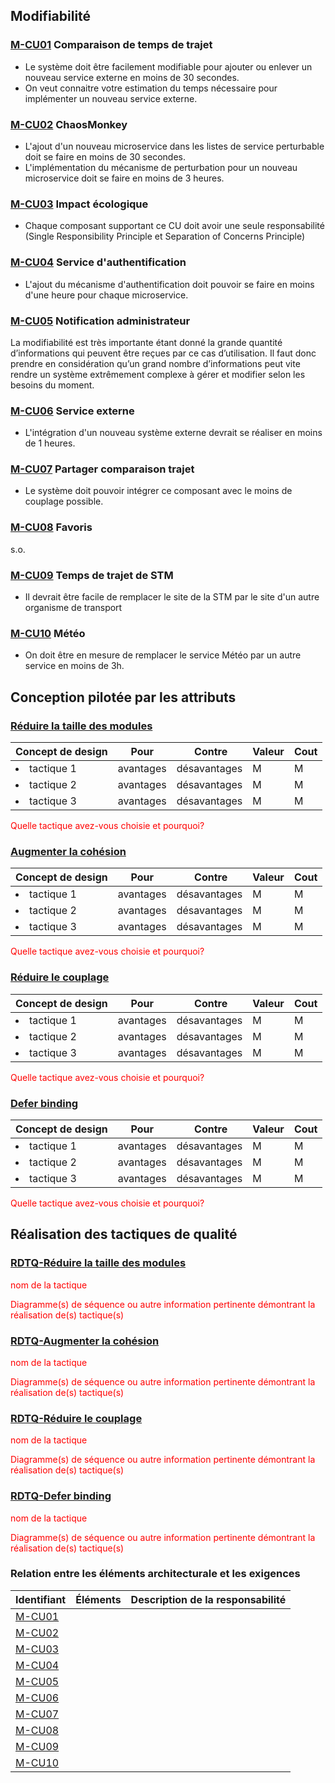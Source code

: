 ## Modifiabilité

### [M-CU01](#cu01) Comparaison de temps de trajet
- Le système doit être facilement modifiable pour ajouter ou enlever un nouveau service externe en moins de 30 secondes.
- On veut connaitre votre estimation du temps nécessaire pour implémenter un nouveau service externe.
### [M-CU02](#cu02) ChaosMonkey
- L'ajout d'un nouveau microservice dans les listes de service perturbable doit se faire en moins de 30 secondes.
- L'implémentation du mécanisme de perturbation pour un nouveau microservice doit se faire en moins de 3 heures.

### [M-CU03](#cu03) Impact écologique 
- Chaque composant supportant ce CU doit avoir une seule responsabilité (Single Responsibility Principle et Separation of Concerns Principle)


### [M-CU04](#cu04) Service d'authentification
- L'ajout du mécanisme d'authentification doit pouvoir se faire en moins d'une heure pour chaque microservice.

### [M-CU05](#cu05) Notification administrateur
La modifiabilité est très importante étant donné la grande quantité d’informations qui peuvent être reçues par ce cas d’utilisation. Il faut donc prendre en considération qu’un grand nombre d’informations peut vite rendre un système extrêmement complexe à gérer et modifier selon les besoins du moment.

### [M-CU06](#cu06) Service externe
- L'intégration d'un nouveau système externe devrait se réaliser en moins de 1 heures.

### [M-CU07](#cu07) Partager comparaison trajet
- Le système doit pouvoir intégrer ce composant avec le moins de couplage possible.
  
### [M-CU08](#cu08) Favoris
s.o.

### [M-CU09](#cu09) Temps de trajet de STM
- Il devrait être facile de remplacer le site de la STM par le site d'un autre organisme de transport 
  
### [M-CU10](#cu10) Météo
- On doit être en mesure de remplacer le service Météo par un autre service en moins de 3h.

## Conception pilotée par les attributs

### [Réduire la taille des modules](#rdtq-réduire-la-taille-des-modules)
<div class="concept modifiabilite">

|Concept de design| Pour | Contre| Valeur | Cout|
|-----------------|------|-------|--------|-----|
| <li>tactique 1</li>|avantages| désavantages|M|M|
| <li>tactique 2</li>|avantages| désavantages|M|M|
| <li>tactique 3</li>|avantages| désavantages|M|M|
</div>
<span style="color:red">Quelle tactique avez-vous choisie et pourquoi?</span>

### [Augmenter la cohésion](#rdtq-augmenter-la-cohésion)
<div class="concept modifiabilite">

|Concept de design| Pour | Contre| Valeur | Cout|
|-----------------|------|-------|--------|-----|
| <li>tactique 1</li>|avantages| désavantages|M|M|
| <li>tactique 2</li>|avantages| désavantages|M|M|
| <li>tactique 3</li>|avantages| désavantages|M|M|
</div>
<span style="color:red">Quelle tactique avez-vous choisie et pourquoi?</span>

### [Réduire le couplage](#rdtq-réduire-le-couplage)
<div class="concept modifiabilite">

|Concept de design| Pour | Contre| Valeur | Cout|
|-----------------|------|-------|--------|-----|
| <li>tactique 1</li>|avantages| désavantages|M|M|
| <li>tactique 2</li>|avantages| désavantages|M|M|
| <li>tactique 3</li>|avantages| désavantages|M|M|
</div>
<span style="color:red">Quelle tactique avez-vous choisie et pourquoi?</span>

### [Defer binding](#rdtq-defer-binding)
<div class="concept modifiabilite">

|Concept de design| Pour | Contre| Valeur | Cout|
|-----------------|------|-------|--------|-----|
| <li>tactique 1</li>|avantages| désavantages|M|M|
| <li>tactique 2</li>|avantages| désavantages|M|M|
| <li>tactique 3</li>|avantages| désavantages|M|M|
</div>
<span style="color:red">Quelle tactique avez-vous choisie et pourquoi?</span>
  
  
## Réalisation des tactiques de qualité

###  [RDTQ-Réduire la taille des modules](#réduire-la-taille-des-modules)
  <span style="color:red">nom de la tactique</span>
  
  <span style="color:red">Diagramme(s) de séquence ou autre information pertinente démontrant la réalisation de(s) tactique(s)</span>

### [RDTQ-Augmenter la cohésion](#augmenter-la-cohésion)
  <span style="color:red">nom de la tactique</span>
  
  <span style="color:red">Diagramme(s) de séquence ou autre information pertinente démontrant la réalisation de(s) tactique(s)</span>

### [RDTQ-Réduire le couplage](#réduire-le-couplage)
  <span style="color:red">nom de la tactique</span>
  
  <span style="color:red">Diagramme(s) de séquence ou autre information pertinente démontrant la réalisation de(s) tactique(s)</span>

### [RDTQ-Defer binding](#defer-binding)
  <span style="color:red">nom de la tactique</span>
  
  <span style="color:red">Diagramme(s) de séquence ou autre information pertinente démontrant la réalisation de(s) tactique(s)</span>




### Relation entre les éléments architecturale et les exigences
|Identifiant|Éléments|Description de la responsabilité|
|-----------|--------|-------------------------------|
  |[M-CU01](#m-cu01) | |
  |[M-CU02](#m-cu02) | |
  |[M-CU03](#m-cu03) | |
  |[M-CU04](#m-cu04) | |
  |[M-CU05](#m-cu05) | |
  |[M-CU06](#m-cu06) | |
  |[M-CU07](#m-cu07) | |
  |[M-CU08](#m-cu08) | |
  |[M-CU09](#m-cu09) | |
  |[M-CU10](#m-cu10) | |
